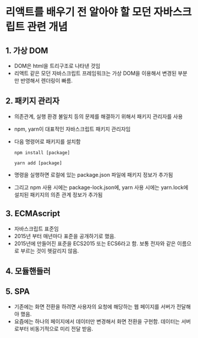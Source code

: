 # 리액트를 배우기 전 알아야 할 모던 자바스크립트 관련 개념

## 1. 가상 DOM
- DOM은 html을 트리구조로 나타낸 것임
- 리액트 같은 모던 자바스크립트 프레임워크는 가상 DOM을 이용해서 변경된 부분만 반영해서 렌더링이 빠름.

## 2. 패키지 관리자
- 의존관계, 실행 환경 불일치 등의 문제를 해결하기 위해서 패키지 관리자를 사용
- npm, yarn이 대표적인 자바스크립트 패키지 관리자임
- 다음 명령어로 패키지를 설치함

    ``` npm install [package] ```

    ```yarn add [package] ```
- 명령을 실행하면 로컬에 있는 package.json 파일에 패키지 정보가 추가됨
- 그리고 npm 사용 시에는 package-lock.json에, yarn 사용 시에는 yarn.lock에 설치된 패키지의 의존 관계 정보가 추가됨
 
## 3. ECMAscript
- 자바스크립트 표준임
- 2015년 부터 매년마다 표준을 공개하기로 했음.
- 2015년에 만들어진 표준을 ECS2015 또는 ECS6라고 함. 보통 전자와 같은 이름으로 부르는 것이 헷갈리지 않음.

## 4. 모듈핸들러

## 5. SPA
- 기존에는 화면 전환을 하려면 사용자의 요청에 해당하는 웹 페이지를 서버가 전달해야 했음.
- 요즘에는 하나의 페이지에서 데이터만 변경해서 화면 전환을 구현함. 데이터는 서버로부터 비동기적으로 미리 전달 받음.
  